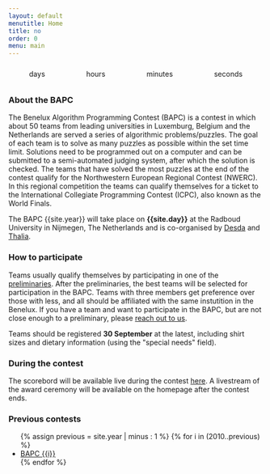 ```yaml
---
layout: default
menutitle: Home
title: no
order: 0
menu: main
---
```


<div class="countdown">
    <div class="timer"><b class="countdownvalue" id="days"></b><span class="word">days</span></div>
    <div class="timer"><b class="countdownvalue" id="hours"></b><span class="word">hours</span></div>
    <div class="timer"><b class="countdownvalue" id="minutes"></b><span class="word">minutes</span></div>
    <div class="timer"><b class="countdownvalue" id="seconds"></b><span class="word">seconds</span></div>
</div>

<script src="/assets/js/countdown.js"></script>
<script>
    $(document).ready(function() {
        var target_date = new Date(2019, 9, 19, 9, 0, 0);
        var count = new Countdown(target_date, new Date());

        count.countdown(function(time) {
            if (time.days < 10) {
                $("#days").html("0" + time.days);
            } else {
                $("#days").html(time.days);
            }
            if (time.hours < 10) {
                $("#hours").html("0" + time.hours);
            } else {
                $("#hours").html(time.hours);
            }
            if (time.minutes < 10) {
                $("#minutes").html("0" + time.minutes);
            } else {
                $("#minutes").html(time.minutes);
            }
            if (time.seconds < 10) {
                $("#seconds").html("0" + time.seconds);
            } else {
                $("#seconds").html(time.seconds);
            }
        });
    });
</script>
<style>
    .countdown {
        display: flex;
        justify-content: space-around;
        margin-bottom: 12px;
    }
    @media (max-width: 380px) {
        .countdown {
            display: none;
        }
    }
    .timer {
        padding: 10px;
        text-align: center;
    }
    .countdownvalue {
        display: block;
        font-size: 4rem;
        line-height: 1;
    }
    .word {
        display: block;
    }
</style>

### About the BAPC

The Benelux Algorithm Programming Contest (BAPC) is a contest in which about 50 teams from leading universities in Luxemburg,
Belgium and the Netherlands are served a series of algorithmic problems/puzzles. The goal of each team is to solve as many
puzzles as possible within the set time limit. Solutions need to be programmed out on a computer and can be submitted to a
semi-automated judging system, after which the solution is checked. The teams that have solved the most puzzles at the end
of the contest qualify for the Northwestern European Regional Contest (NWERC). In this regional competition the teams can
qualify themselves for a ticket to the International Collegiate Programming Contest (ICPC), also known as the World Finals.

The BAPC {{site.year}} will take place on <b>{{site.day}}</b> at the Radboud University in Nijmegen, The Netherlands and is co-organised by <a href='https://www.desda.org/' target="_blank">Desda</a>
and <a href='https://thalia.nu' target="_blank">Thalia</a>.

### How to participate

Teams usually qualify themselves by participating in one of the [preliminaries](/preliminaries.html). After the preliminaries, the best teams will be selected for participation in the BAPC. Teams with three members get preference over those with less, and all should be affiliated with the same instutition in the Benelux. If you have a team and want to participate in the BAPC, but are not close enough to a preliminary, please [reach out to us](/contact.html).

Teams should be registered **30 September** at the latest, including shirt sizes and dietary information (using the "special needs" field).

### During the contest

The scorebord will be available live during the contest [here](/results.html). A livestream of the award ceremony will be available on the homepage after the contest ends.

### Previous contests

<ul id="previousContests">
    {% assign previous = site.year | minus : 1 %}
    {% for i in (2010..previous) %}
        <li><a href="http://{{i}}.bapc.eu/" target="_blank">BAPC {{i}}</a></li>
    {% endfor %}
</ul>

